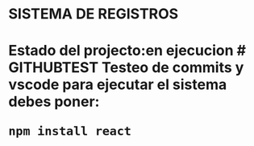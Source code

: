 <h1>SISTEMA DE REGISTROS<h1>
  Estado del projecto:en ejecucion
# GITHUBTEST
Testeo de commits y vscode
para ejecutar el sistema debes poner:
  
```npm install react```
